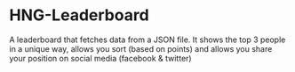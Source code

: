 # HNG-Leaderboard
A leaderboard that fetches data from a JSON file. It shows the top 3 people in a unique way, allows you sort (based on points) and allows you share your position on social media (facebook & twitter)
